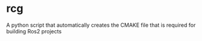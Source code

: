 # rcg
A python script that automatically creates the CMAKE file that is required for building Ros2 projects

